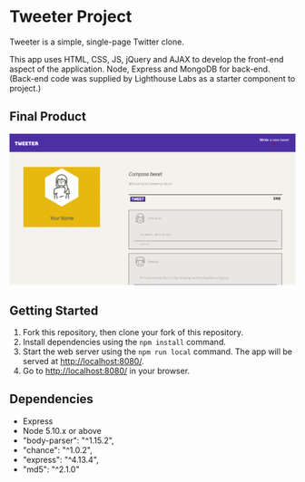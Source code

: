 # Tweeter Project

Tweeter is a simple, single-page Twitter clone.

This app uses HTML, CSS, JS, jQuery and AJAX to develop the front-end aspect of the application. 
Node, Express and MongoDB for back-end. (Back-end code was supplied by Lighthouse Labs as a starter component to project.)


## Final Product

!["Screenshot of Home Page"](https://github.com/SameerKhan-Dev/tweeter/blob/master/public/images/Screenshot%20of%20home%20Page.png?raw=true)

## Getting Started

1. Fork this repository, then clone your fork of this repository.
2. Install dependencies using the `npm install` command.
3. Start the web server using the `npm run local` command. The app will be served at <http://localhost:8080/>.
4. Go to <http://localhost:8080/> in your browser.

## Dependencies

-  Express
-  Node 5.10.x or above
- "body-parser": "^1.15.2",
- "chance": "^1.0.2",
- "express": "^4.13.4",
- "md5": "^2.1.0"